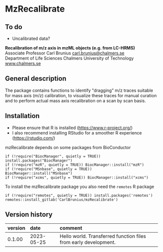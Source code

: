 # MzRecalibrate

## To do
- Uncalibrated data?

**Recalibration of m/z axis in mzML objects (e.g. from LC-HRMS)**  
Associate Professor Carl Brunius  <carl.brunius@chalmers.se>  
Department of Life Sciences
Chalmers University of Technology www.chalmers.se

## General description
The package contains functions to identify "dragging" m/z traces
suitable for mass axis (m/z) calibration, to visualize these traces for manual curation
and to perform actual mass axis recalibration on a scan by scan basis.

## Installation
- Please ensure that R is installed (https://www.r-project.org/)
- I also recommend installing RStudio for a smoother R experience (https://rstudio.com/) 

mzRecalibrate depends on some packages from BioConductor
```
if (!require("BiocManager", quietly = TRUE)) install.packages("BiocManager")
if (!require("mzR", quietly = TRUE)) BiocManager::install("mzR")
if (!require("MSnbase", quietly = TRUE)) BiocManager::install("MSnbase")
if (!require("xcms", quietly = TRUE)) BiocManager::install("xcms")
```

To install the mzRecalibrate package you also need the `remotes` R package
```
if (!require("remotes", quietly = TRUE)) install.packages('remotes')
remotes::install_gitlab('CarlBrunius/mzRecalibrate')
```

## Version history
version | date | comment
:------ | :--- | :------
0.1.00  | 2023-05-25 | Hello world. Transferred function files from early development.

